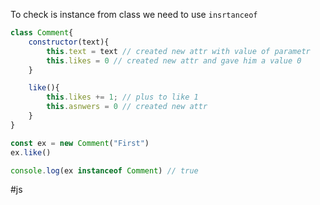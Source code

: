 To check is instance from class we need to use `insrtanceof`
```js
class Comment{
	constructor(text){
		this.text = text // created new attr with value of parametr
		this.likes = 0 // created new attr and gave him a value 0
	}

	like(){
		this.likes += 1; // plus to like 1
		this.asnwers = 0 // created new attr
	}
}

const ex = new Comment("First")
ex.like()

console.log(ex instanceof Comment) // true
```
#js